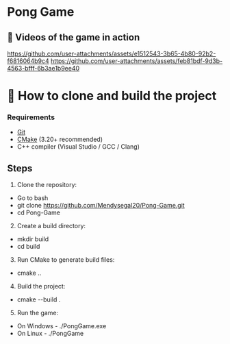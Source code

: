 # Pong Game 


## 🎥 Videos of the game in action
https://github.com/user-attachments/assets/e1512543-3b65-4b80-92b2-f6816064b9c4
https://github.com/user-attachments/assets/feb81bdf-9d3b-4563-bfff-6b3ae1b9ee40


# 🚀 How to clone and build the project
### Requirements
- [Git](https://git-scm.com/downloads)
- [CMake](https://cmake.org/download/) (3.20+ recommended)
- C++ compiler (Visual Studio / GCC / Clang)


## Steps
  1. Clone the repository:
  - Go to bash
  - git clone https://github.com/Mendysegal20/Pong-Game.git
  - cd Pong-Game



  2. Create a build directory:
  - mkdir build
  - cd build



  3. Run CMake to generate build files:
  - cmake ..


    
  4. Build the project:
  - cmake --build .



  5. Run the game:
  - On Windows - ./PongGame.exe
  - On Linux - ./PongGame
    
